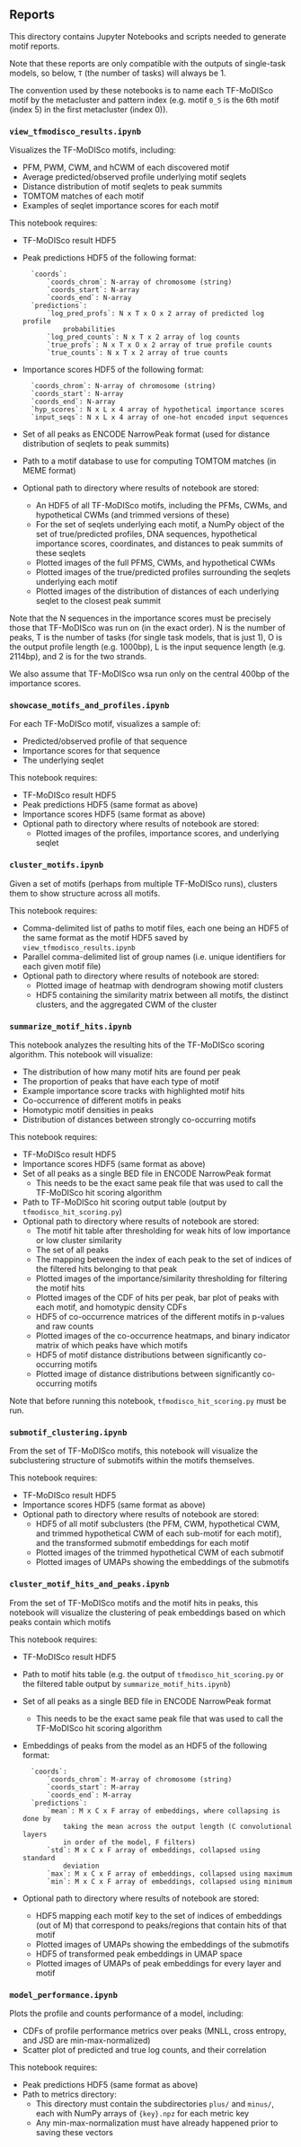 ## Reports

This directory contains Jupyter Notebooks and scripts needed to generate motif reports.

Note that these reports are only compatible with the outputs of single-task models, so below, `T` (the number of tasks) will always be 1.

The convention used by these notebooks is to name each TF-MoDISco motif by the metacluster and pattern index (e.g. motif `0_5` is the 6th motif (index 5) in the first metacluster (index 0)).

### `view_tfmodisco_results.ipynb`
Visualizes the TF-MoDISco motifs, including:
- PFM, PWM, CWM, and hCWM of each discovered motif
- Average predicted/observed profile underlying motif seqlets
- Distance distribution of motif seqlets to peak summits
- TOMTOM matches of each motif
- Examples of seqlet importance scores for each motif

This notebook requires:
- TF-MoDISco result HDF5
- Peak predictions HDF5 of the following format:

		`coords`:
		    `coords_chrom`: N-array of chromosome (string)
		    `coords_start`: N-array
		    `coords_end`: N-array
		`predictions`:
		    `log_pred_profs`: N x T x O x 2 array of predicted log profile
		        probabilities
		    `log_pred_counts`: N x T x 2 array of log counts
		    `true_profs`: N x T x O x 2 array of true profile counts
		    `true_counts`: N x T x 2 array of true counts

- Importance scores HDF5 of the following format:

		`coords_chrom`: N-array of chromosome (string)
		`coords_start`: N-array
		`coords_end`: N-array
		`hyp_scores`: N x L x 4 array of hypothetical importance scores
		`input_seqs`: N x L x 4 array of one-hot encoded input sequences

- Set of all peaks as ENCODE NarrowPeak format (used for distance distribution of seqlets to peak summits)
- Path to a motif database to use for computing TOMTOM matches (in MEME format)
- Optional path to directory where results of notebook are stored:
	- An HDF5 of all TF-MoDISco motifs, including the PFMs, CWMs, and hypothetical CWMs (and trimmed versions of these)
	- For the set of seqlets underlying each motif, a NumPy object of the set of true/predicted profiles, DNA sequences, hypothetical importance scores, coordinates, and distances to peak summits of these seqlets
	- Plotted images of the full PFMS, CWMs, and hypothetical CWMs
	- Plotted images of the true/predicted profiles surrounding the seqlets underlying each motif
	- Plotted images of the distribution of distances of each underlying seqlet to the closest peak summit

Note that the N sequences in the importance scores must be precisely those that TF-MoDISco was run on (in the exact order). N is the number of peaks, T is the number of tasks (for single task models, that is just 1), O is the output profile length (e.g. 1000bp), L is the input sequence length (e.g. 2114bp), and 2 is for the two strands.

We also assume that TF-MoDISco wsa run only on the central 400bp of the importance scores.

### `showcase_motifs_and_profiles.ipynb`
For each TF-MoDISco motif, visualizes a sample of:
- Predicted/observed profile of that sequence
- Importance scores for that sequence
- The underlying seqlet

This notebook requires:
- TF-MoDISco result HDF5
- Peak predictions HDF5 (same format as above)
- Importance scores HDF5 (same format as above)
- Optional path to directory where results of notebook are stored:
	- Plotted images of the profiles, importance scores, and underlying seqlet

### `cluster_motifs.ipynb`
Given a set of motifs (perhaps from multiple TF-MoDISco runs), clusters them to show structure across all motifs.

This notebook requires:
- Comma-delimited list of paths to motif files, each one being an HDF5 of the same format as the motif HDF5 saved by `view_tfmodisco_results.ipynb`
- Parallel comma-delimited list of group names (i.e. unique identifiers for each given motif file)
- Optional path to directory where results of notebook are stored:
	- Plotted image of heatmap with dendrogram showing motif clusters
	- HDF5 containing the similarity matrix between all motifs, the distinct clusters, and the aggregated CWM of the cluster

### `summarize_motif_hits.ipynb`
This notebook analyzes the resulting hits of the TF-MoDISco scoring algorithm. This notebook will visualize:
- The distribution of how many motif hits are found per peak
- The proportion of peaks that have each type of motif
- Example importance score tracks with highlighted motif hits
- Co-occurrence of different motifs in peaks
- Homotypic motif densities in peaks
- Distribution of distances between strongly co-occurring motifs

This notebook requires:
- TF-MoDISco result HDF5
- Importance scores HDF5 (same format as above)
- Set of all peaks as a single BED file in ENCODE NarrowPeak format
	- This needs to be the exact same peak file that was used to call the TF-MoDISco hit scoring algorithm
- Path to TF-MoDISco hit scoring output table (output by `tfmodisco_hit_scoring.py`)
- Optional path to directory where results of notebook are stored:
	- The motif hit table after thresholding for weak hits of low importance or low cluster similarity
	- The set of all peaks
	- The mapping between the index of each peak to the set of indices of the filtered hits belonging to that peak
	- Plotted images of the importance/similarity thresholding for filtering the motif hits
	- Plotted images of the CDF of hits per peak, bar plot of peaks with each motif, and homotypic density CDFs
	- HDF5 of co-occurrence matrices of the different motifs in p-values and raw counts
	- Plotted images of the co-occurrence heatmaps, and binary indicator matrix of which peaks have which motifs
	- HDF5 of motif distance distributions between significantly co-occurring motifs
	- Plotted image of distance distributions between significantly co-occurring motifs

Note that before running this notebook, `tfmodisco_hit_scoring.py` must be run.

### `submotif_clustering.ipynb`
From the set of TF-MoDISco motifs, this notebook will visualize the subclustering structure of submotifs within the motifs themselves.

This notebook requires:
- TF-MoDISco result HDF5
- Importance scores HDF5 (same format as above)
- Optional path to directory where results of notebook are stored:
	- HDF5 of all motif subclusters (the PFM, CWM, hypothetical CWM, and trimmed hypothetical CWM of each sub-motif for each motif), and the transformed submotif embeddings for each motif
	- Plotted images of the trimmed hypothetical CWM of each submotif 
	- Plotted images of UMAPs showing the embeddings of the submotifs

### `cluster_motif_hits_and_peaks.ipynb`
From the set of TF-MoDISco motifs and the motif hits in peaks, this notebook will visualize the clustering of peak embeddings based on which peaks contain which motifs

This notebook requires:
- TF-MoDISco result HDF5
- Path to motif hits table (e.g. the output of `tfmodisco_hit_scoring.py` or the filtered table output by `summarize_motif_hits.ipynb`)
- Set of all peaks as a single BED file in ENCODE NarrowPeak format
	- This needs to be the exact same peak file that was used to call the TF-MoDISco hit scoring algorithm
- Embeddings of peaks from the model as an HDF5 of the following format:

		`coords`:
		    `coords_chrom`: M-array of chromosome (string)
		    `coords_start`: M-array
		    `coords_end`: M-array
		`predictions`:
		    `mean`: M x C x F array of embeddings, where collapsing is done by
				taking the mean across the output length (C convolutional layers
				in order of the model, F filters)
			`std`: M x C x F array of embeddings, collapsed using standard
                deviation
            `max`: M x C x F array of embeddings, collapsed using maximum
            `min`: M x C x F array of embeddings, collapsed using minimum

- Optional path to directory where results of notebook are stored:
	- HDF5 mapping each motif key to the set of indices of embeddings (out of M) that correspond to peaks/regions that contain hits of that motif
	- Plotted images of UMAPs showing the embeddings of the submotifs
	- HDF5 of transformed peak embeddings in UMAP space
	- Plotted images of UMAPs of peak embeddings for every layer and motif

### `model_performance.ipynb`
Plots the profile and counts performance of a model, including:
- CDFs of profile performance metrics over peaks (MNLL, cross entropy, and JSD are min-max-normalized)
- Scatter plot of predicted and true log counts, and their correlation

This notebook requires:
- Peak predictions HDF5 (same format as above)
- Path to metrics directory:
	- This directory must contain the subdirectories `plus/` and `minus/`, each with NumPy arrays of `{key}.npz` for each metric key
	- Any min-max-normalization must have already happened prior to saving these vectors
